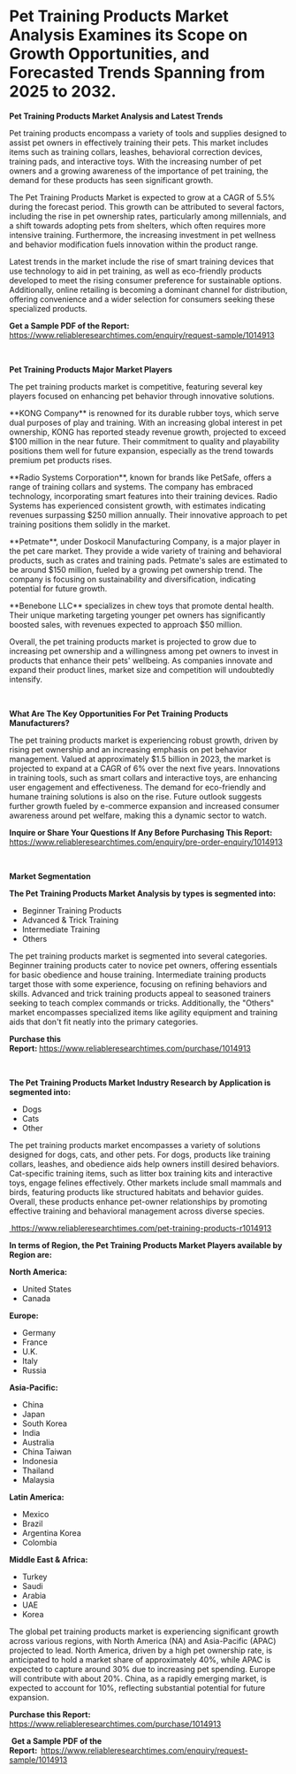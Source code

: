 <p><h1>Pet Training Products Market Analysis Examines its Scope on Growth Opportunities, and Forecasted Trends Spanning from 2025 to 2032.</h1></p><p><strong>Pet Training Products Market Analysis and Latest Trends</strong></p>
<p><p>Pet training products encompass a variety of tools and supplies designed to assist pet owners in effectively training their pets. This market includes items such as training collars, leashes, behavioral correction devices, training pads, and interactive toys. With the increasing number of pet owners and a growing awareness of the importance of pet training, the demand for these products has seen significant growth.</p><p>The Pet Training Products Market is expected to grow at a CAGR of 5.5% during the forecast period. This growth can be attributed to several factors, including the rise in pet ownership rates, particularly among millennials, and a shift towards adopting pets from shelters, which often requires more intensive training. Furthermore, the increasing investment in pet wellness and behavior modification fuels innovation within the product range. </p><p>Latest trends in the market include the rise of smart training devices that use technology to aid in pet training, as well as eco-friendly products developed to meet the rising consumer preference for sustainable options. Additionally, online retailing is becoming a dominant channel for distribution, offering convenience and a wider selection for consumers seeking these specialized products.</p></p>
<p><strong>Get a Sample PDF of the Report:&nbsp;</strong> <a href="https://www.reliableresearchtimes.com/enquiry/request-sample/1014913?utm_campaign=3108&utm_medium=2&utm_source=Github&utm_content=ia&utm_term=17042025&utm_id=pet-training-products">https://www.reliableresearchtimes.com/enquiry/request-sample/1014913</a></p>
<p>&nbsp;</p>
<p><strong>Pet Training Products Major Market Players</strong></p>
<p><p>The pet training products market is competitive, featuring several key players focused on enhancing pet behavior through innovative solutions. </p><p>**KONG Company** is renowned for its durable rubber toys, which serve dual purposes of play and training. With an increasing global interest in pet ownership, KONG has reported steady revenue growth, projected to exceed $100 million in the near future. Their commitment to quality and playability positions them well for future expansion, especially as the trend towards premium pet products rises.</p><p>**Radio Systems Corporation**, known for brands like PetSafe, offers a range of training collars and systems. The company has embraced technology, incorporating smart features into their training devices. Radio Systems has experienced consistent growth, with estimates indicating revenues surpassing $250 million annually. Their innovative approach to pet training positions them solidly in the market.</p><p>**Petmate**, under Doskocil Manufacturing Company, is a major player in the pet care market. They provide a wide variety of training and behavioral products, such as crates and training pads. Petmate's sales are estimated to be around $150 million, fueled by a growing pet ownership trend. The company is focusing on sustainability and diversification, indicating potential for future growth.</p><p>**Benebone LLC** specializes in chew toys that promote dental health. Their unique marketing targeting younger pet owners has significantly boosted sales, with revenues expected to approach $50 million. </p><p>Overall, the pet training products market is projected to grow due to increasing pet ownership and a willingness among pet owners to invest in products that enhance their pets' wellbeing. As companies innovate and expand their product lines, market size and competition will undoubtedly intensify.</p></p>
<p>&nbsp;</p>
<p><strong>What Are The Key Opportunities For Pet Training Products Manufacturers?</strong></p>
<p><p>The pet training products market is experiencing robust growth, driven by rising pet ownership and an increasing emphasis on pet behavior management. Valued at approximately $1.5 billion in 2023, the market is projected to expand at a CAGR of 6% over the next five years. Innovations in training tools, such as smart collars and interactive toys, are enhancing user engagement and effectiveness. The demand for eco-friendly and humane training solutions is also on the rise. Future outlook suggests further growth fueled by e-commerce expansion and increased consumer awareness around pet welfare, making this a dynamic sector to watch.</p></p>
<p><strong>Inquire or Share Your Questions If Any Before Purchasing This Report:</strong> <a href="https://www.reliableresearchtimes.com/enquiry/pre-order-enquiry/1014913?utm_campaign=3108&utm_medium=2&utm_source=Github&utm_content=ia&utm_term=17042025&utm_id=pet-training-products">https://www.reliableresearchtimes.com/enquiry/pre-order-enquiry/1014913</a></p>
<p>&nbsp;</p>
<p><strong>Market Segmentation</strong></p>
<p><strong>The Pet Training Products Market Analysis by types is segmented into:</strong></p>
<p><ul><li>Beginner Training Products</li><li>Advanced & Trick Training</li><li>Intermediate Training</li><li>Others</li></ul></p>
<p><p>The pet training products market is segmented into several categories. Beginner training products cater to novice pet owners, offering essentials for basic obedience and house training. Intermediate training products target those with some experience, focusing on refining behaviors and skills. Advanced and trick training products appeal to seasoned trainers seeking to teach complex commands or tricks. Additionally, the "Others" market encompasses specialized items like agility equipment and training aids that don't fit neatly into the primary categories.</p></p>
<p><strong>Purchase this Report:&nbsp;</strong><a href="https://www.reliableresearchtimes.com/purchase/1014913?utm_campaign=3108&utm_medium=2&utm_source=Github&utm_content=ia&utm_term=17042025&utm_id=pet-training-products">https://www.reliableresearchtimes.com/purchase/1014913</a></p>
<p>&nbsp;</p>
<p><strong>The Pet Training Products Market Industry Research by Application is segmented into:</strong></p>
<p><ul><li>Dogs</li><li>Cats</li><li>Other</li></ul></p>
<p><p>The pet training products market encompasses a variety of solutions designed for dogs, cats, and other pets. For dogs, products like training collars, leashes, and obedience aids help owners instill desired behaviors. Cat-specific training items, such as litter box training kits and interactive toys, engage felines effectively. Other markets include small mammals and birds, featuring products like structured habitats and behavior guides. Overall, these products enhance pet-owner relationships by promoting effective training and behavioral management across diverse species.</p></p>
<p><a href="https://www.reliableresearchtimes.com/pet-training-products-r1014913?utm_campaign=3108&utm_medium=2&utm_source=Github&utm_content=ia&utm_term=17042025&utm_id=pet-training-products">&nbsp;https://www.reliableresearchtimes.com/pet-training-products-r1014913</a></p>
<p><strong>In terms of Region, the Pet Training Products Market Players available by Region are:</strong></p>
<p>
    <p> <strong> North America: </strong>
        <ul>
            <li>United States</li>
            <li>Canada</li>
        </ul>
        </p> 
    <p> <strong> Europe: </strong>
        <ul>
            <li>Germany</li>
            <li>France</li>
            <li>U.K.</li>
            <li>Italy</li>
            <li>Russia</li>
        </ul>
        </p> 
    <p> <strong> Asia-Pacific: </strong>
        <ul>
            <li>China</li>
            <li>Japan</li>
            <li>South Korea</li>
            <li>India</li>
            <li>Australia</li>
            <li>China Taiwan</li>
            <li>Indonesia</li>
            <li>Thailand</li>
            <li>Malaysia</li>
        </ul>
        </p> 
    <p> <strong> Latin America: </strong>
        <ul>
            <li>Mexico</li>
            <li>Brazil</li>
            <li>Argentina Korea</li>
            <li>Colombia</li>
        </ul>
        </p> 
    <p> <strong> Middle East & Africa: </strong>
        <ul>
            <li>Turkey</li>
            <li>Saudi</li>
            <li>Arabia</li>
            <li>UAE</li>
            <li>Korea</li>
        </ul>
    </p>
    </p>
<p><p>The global pet training products market is experiencing significant growth across various regions, with North America (NA) and Asia-Pacific (APAC) projected to lead. North America, driven by a high pet ownership rate, is anticipated to hold a market share of approximately 40%, while APAC is expected to capture around 30% due to increasing pet spending. Europe will contribute with about 20%. China, as a rapidly emerging market, is expected to account for 10%, reflecting substantial potential for future expansion.</p></p>
<p><strong>Purchase this Report: </strong><a href="https://www.reliableresearchtimes.com/purchase/1014913?utm_campaign=3108&utm_medium=2&utm_source=Github&utm_content=ia&utm_term=17042025&utm_id=pet-training-products">https://www.reliableresearchtimes.com/purchase/1014913</a></p>
<p>&nbsp;<strong>Get a Sample PDF of the Report:&nbsp;&nbsp;</strong><a href="https://www.reliableresearchtimes.com/enquiry/request-sample/1014913?utm_campaign=3108&utm_medium=2&utm_source=Github&utm_content=ia&utm_term=17042025&utm_id=pet-training-products">https://www.reliableresearchtimes.com/enquiry/request-sample/1014913</a></p>
<p><strong></strong></p>
<p><p></p><p></p><p></p></p>